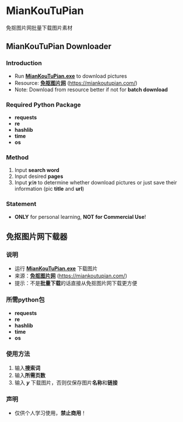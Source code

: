 # MianKouTuPian
免抠图片网批量下载图片素材

## MianKouTuPian Downloader

### Introduction

- Run **[MianKouTuPian.exe](MianKouTuPian.exe)** to download pictures
- Resource: **[免抠图片网](https://miankoutupian.com/)** (https://miankoutupian.com/)
- Note: Download from resource better if not for **batch download**

### Required Python Package

- **requests**
- **re**
- **hashlib**
- **time**
- **os**

### Method

1. Input **search word**
2. Input desired **pages**
3. Input ***y***/***n*** to determine whether download pictures or just save their information (pic **title** and **url**)

### Statement

- **ONLY** for personal learning, **NOT for Commercial Use**!

## 免抠图片网下载器

### 说明

- 运行 **[MianKouTuPian.exe](MianKouTuPian.exe)** 下载图片
- 来源：**[免抠图片网](https://miankoutupian.com/)** (https://miankoutupian.com/)
- 提示：不是**批量下载**的话直接从免抠图片网下载更方便

### 所需python包

- **requests**
- **re**
- **hashlib**
- **time**
- **os**

### 使用方法

1. 输入**搜索词**
2. 输入**所需页数**
3. 输入 ***y*** 下载图片，否则仅保存图片**名称**和**链接**

### 声明

- 仅供个人学习使用，**禁止商用**！
